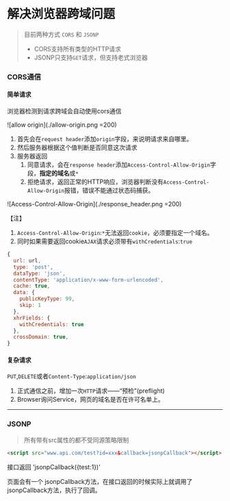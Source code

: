 # 解决浏览器跨域问题

> 目前两种方式 `CORS` 和 `JSONP`
>
> - CORS支持所有类型的HTTP请求
> - JSONP只支持`GET`请求，但支持老式浏览器



### CORS通信

#### 简单请求

浏览器检测到请求跨域会自动使用cors通信

![allow origin](./allow-origin.png =200)

1. 首先会在`request header`添加`origin`字段，来说明请求来自哪里。
2. 然后服务器根据这个值判断是否同意这次请求
3. 服务器返回
   1. 同意请求，会在`response header`添加`Access-Control-Allow-Origin`字段，**指定的域名**或`*`
   2. 拒绝请求，返回正常的HTTP响应，浏览器判断没有`Access-Control-Allow-Origin`报错，错误不能通过状态码捕获。

![Access-Control-Allow-Origin](./response_header.png =200)

【注】

1. `Access-Control-Allow-Origin`:`*`无法返回`cookie`，必须要指定一个域名。
2. 同时如果需要返回cookie`AJAX`请求必须带有`withCredentials`:`true`

```javascript
{
  url: url,
  type: 'post',
  dataType: 'json',
  contentType: 'application/x-www-form-urlencoded',
  cache: true,
  data: {
    publicKeyType: 99,
    skip: 1
  },
  xhrFields: {
    withCredentials: true
  },
  crossDomain: true,
}
```

#### 复杂请求

`PUT`,`DELETE`或者`Content-Type`:`application/json`

1. 正式通信之前，增加一次`HTTP`请求——“预检”(preflight)
2. Browser询问Service，网页的域名是否在许可名单上。

------



### JSONP

> 所有带有src属性的都不受同源策略限制

```html
<script src="www.api.com/test?id=xxx&callback=jsonpCallback"></script>
```

接口返回 'jsonpCallback({test:1})'

页面会有一个 jsonpCallback方法，在接口返回的时候实际上就调用了jsonpCallback方法，执行了回调。






